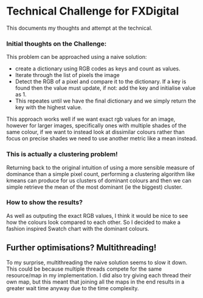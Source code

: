 # Technical Challenge for FXDigital
This documents my thoughts and attempt at the technical.

### Initial thoughts on the Challenge:
This problem can be approached using a naive solution: 
- create a dictionary using RGB codes as keys and count as values. 
- Iterate through the list of pixels the image
- Detect the RGB of a pixel and compare it to the dictionary. If a key is found then the value must update, if not: add the key and initialise value as 1. 
- This repeates until we have the final dictionary and we simply return the key with the highest value.

This approach works well if we want exact rgb values for an image, however for larger images, specifically ones with multiple shades of the same colour, if we want to instead look at dissimilar colours rather than focus on precise shades we need to use another metric like a mean instead.


### This is actually a clustering problem!
Returning back to the original intuition of using a more sensible measure of dominance than a simple pixel count, performing a clustering algorithm like kmeans can produce for us clusters of dominant colours and then we can simple retrieve the mean of the most dominant (ie the biggest) cluster.


### How to show the results?

As well as outputing the exact RGB values, I think it would be nice to see how the colours look compared to each other. So I decided to make a fashion inspired Swatch chart with the dominant colours.

## Further optimisations? Multithreading!

To my surprise, multithreading the naive solution seems to slow it down. This could be because multiple threads compete for the same resource/map in my implementation. I did also try giving each thread their own map, but this meant that joining all the maps in the end results in a greater wait time anyway due to the time complexity.
